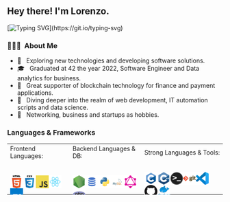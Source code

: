 <h2> Hey there! I'm Lorenzo.</h2>

[![Typing SVG](https://readme-typing-svg.herokuapp.com?font=Robot-Bold&size=45&color=FFFFFF&center=true&vCenter=true&width=800&height=40&lines=Startup;Software+Engineer;Blockchain+Enthusiast;)](https://git.io/typing-svg)

<h3> 👨🏻‍💻 &nbsp;About Me </h3>

- 🤔 &nbsp; Exploring new technologies and developing software solutions.
- 🎓 &nbsp; Graduated at 42 the year 2022, Software Engineer and Data analytics for business.
- 💼 &nbsp; Great supporter of blockchain technology for finance and payment applications.
- 💭 &nbsp; Diving deeper into the realm of web development, IT automation scripts and data science.
- 🍭 &nbsp; Networking, business and startups as hobbies.

### Languages & Frameworks
<table>
  <tr>
    <td>
Frontend Languages: <br><br>
<img align="left" style="position: relative; top: 20px;"alt="HTML5" width="30px" src="https://raw.githubusercontent.com/github/explore/80688e429a7d4ef2fca1e82350fe8e3517d3494d/topics/html/html.png" />
<img align="left" style="position: relative; top: 20px;"alt="CSS3" width="30px" src="https://raw.githubusercontent.com/github/explore/80688e429a7d4ef2fca1e82350fe8e3517d3494d/topics/css/css.png" />
<img align="left" style="position: relative; top: 20px;"alt="JavaScript" width="30px" src="https://raw.githubusercontent.com/github/explore/80688e429a7d4ef2fca1e82350fe8e3517d3494d/topics/javascript/javascript.png" />
<img align="left" style="position: relative; top: 20px;"alt="React" width="30px" src="https://raw.githubusercontent.com/github/explore/80688e429a7d4ef2fca1e82350fe8e3517d3494d/topics/react/react.png" />
<img align="left" style="position: relative; top: 20px;"alt="python" width="30px" src="https://raw.githubusercontent.com/github/explore/80688e429a7d4ef2fca1e82350fe8e3517d3494d/topics/typescript/typescript.png" />
<br><br>
    </td>
    <td>
Backend Languages & DB: <br><br>
<img align="left" style="position: relative; top: 20px;"alt="Node.js" width="30px" src="https://raw.githubusercontent.com/github/explore/80688e429a7d4ef2fca1e82350fe8e3517d3494d/topics/nodejs/nodejs.png" />
<img align="left" style="position: relative; top: 20px;"alt="SQL" width="30px" src="https://raw.githubusercontent.com/github/explore/80688e429a7d4ef2fca1e82350fe8e3517d3494d/topics/sql/sql.png" />
<img align="left" style="position: relative; top: 20px;"alt="terminal" width="30px" src="https://raw.githubusercontent.com/github/explore/80688e429a7d4ef2fca1e82350fe8e3517d3494d/topics/python/python.png" />
<img align="left" style="position: relative; top: 20px;"alt="MySQL" width="30px" src="https://raw.githubusercontent.com/github/explore/80688e429a7d4ef2fca1e82350fe8e3517d3494d/topics/mysql/mysql.png" />
<img align="left" style="position: relative; top: 20px;"alt="GraphQL" width="30px" src="https://raw.githubusercontent.com/github/explore/80688e429a7d4ef2fca1e82350fe8e3517d3494d/topics/graphql/graphql.png" />
<img align="left" style="position: relative; top: 20px;"alt="python" width="30px" src="https://raw.githubusercontent.com/github/explore/80688e429a7d4ef2fca1e82350fe8e3517d3494d/topics/php/php.png" />
<br><br>
    </td>
    <td>
Strong Languages & Tools: <br><br>
<img align="left" style="position: relative; top: 20px;"alt="python" width="30px" src="https://raw.githubusercontent.com/github/explore/80688e429a7d4ef2fca1e82350fe8e3517d3494d/topics/c/c.png" />
<img align="left" style="position: relative; top: 20px;"alt="python" width="30px" src="https://raw.githubusercontent.com/github/explore/80688e429a7d4ef2fca1e82350fe8e3517d3494d/topics/cpp/cpp.png" />
<img align="left" style="position: relative; top: 20px;"alt="github" width="30px" src="https://raw.githubusercontent.com/github/explore/80688e429a7d4ef2fca1e82350fe8e3517d3494d/topics/terminal/terminal.png" />
<img align="left" style="position: relative; top: 20px;"alt="Git" width="30px" src="https://raw.githubusercontent.com/github/explore/80688e429a7d4ef2fca1e82350fe8e3517d3494d/topics/git/git.png" />
<img align="left" style="position: relative; top: 20px;"alt="Visual Studio Code" width="30px" src="https://raw.githubusercontent.com/github/explore/80688e429a7d4ef2fca1e82350fe8e3517d3494d/topics/visual-studio-code/visual-studio-code.png" />
<img align="left" style="position: relative; top: 20px;"alt="GitHub" width="30px" src="https://raw.githubusercontent.com/github/explore/78df643247d429f6cc873026c0622819ad797942/topics/github/github.png" />
<img align="left" style="position: relative; top: 20px;"alt="GitHub" width="30px" src="https://raw.githubusercontent.com/github/explore/78df643247d429f6cc873026c0622819ad797942/topics/docker/docker.png" />
<br><br>
    </td>
  </tr>
  </table>
<br>
<br>

